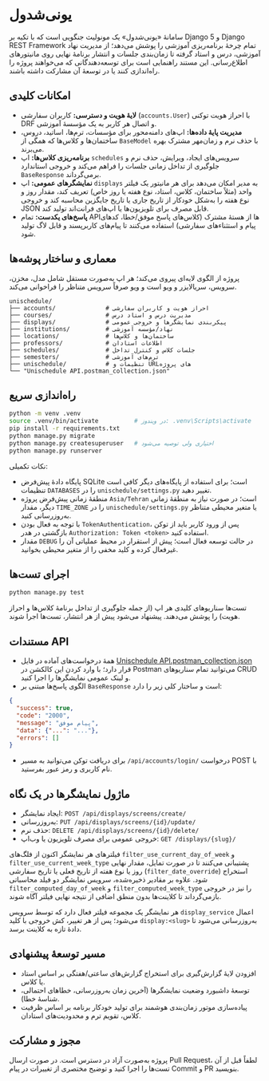 # یونی‌شدول

سامانهٔ «یونی‌شدول» یک مونو‌لیث جنگویی است که با تکیه بر Django 5 و Django REST Framework تمام چرخهٔ برنامه‌ریزی آموزشی را پوشش می‌دهد؛ از مدیریت نهاد آموزشی، درس و استاد گرفته تا زمان‌بندی جلسات و انتشار برنامهٔ نهایی روی مانیتورهای اطلاع‌رسانی. این مستند راهنمایی است برای توسعه‌دهندگانی که می‌خواهند پروژه را راه‌اندازی کنند یا در توسعهٔ آن مشارکت داشته باشند.

## امکانات کلیدی
- **لایهٔ هویت و دسترسی:** کاربران سفارشی (`accounts.User`) با احراز هویت توکنی DRF و اتصال هر کاربر به یک مؤسسهٔ آموزشی.
- **مدیریت پایهٔ داده‌ها:** اپ‌های دامنه‌محور برای مؤسسات، ترم‌ها، اساتید، دروس، ساختمان‌ها و کلاس‌ها که همگی از `BaseModel` با حذف نرم و زمان‌مهر مشترک بهره می‌برند.
- **برنامه‌ریزی کلاس‌ها:** اپ `schedules` سرویس‌های ایجاد، ویرایش، حذف نرم و جلوگیری از تداخل زمانی جلسات را فراهم می‌کند و خروجی استاندارد `BaseResponse` برمی‌گرداند.
- **نمایشگرهای عمومی:** اپ `displays` به مدیر امکان می‌دهد برای هر مانیتور یک فیلتر واحد (مثلاً ساختمان، کلاس، استاد، نوع هفته یا روز خاص) تعریف کند، مقدار روز و نوع هفته را به‌شکل خودکار از تاریخ جاری یا تاریخ جایگزین محاسبه کند و خروجی JSON قابل مصرف برای تلویزیون‌ها یا اپ‌های فرانت‌اند تولید کند.
- **پاسخ‌های یکدست:** تمام APIها از هستهٔ مشترک (کلاس‌های پاسخ موفق/خطا، کدهای پیام و استثناءهای سفارشی) استفاده می‌کنند تا پیام‌های کاربرپسند و قابل لاگ تولید شود.

## معماری و ساختار پوشه‌ها
پروژه از الگوی لایه‌ای پیروی می‌کند؛ هر اپ به‌صورت مستقل شامل مدل، مخزن، سرویس، سریالایزر و ویو است و ویو صرفاً سرویس متناظر را فراخوانی می‌کند.

```
unischedule/
├── accounts/              # احراز هویت و کاربران سفارشی
├── courses/               # مدیریت درس و استاد درس
├── displays/              # پیکربندی نمایشگرها و خروجی عمومی
├── institutions/          # نهاد/مؤسسه آموزشی
├── locations/             # ساختمان‌ها و کلاس‌ها
├── professors/            # اطلاعات استادان
├── schedules/             # جلسات کلاس و کنترل تداخل
├── semesters/             # ترم‌های آموزشی
├── unischedule/           # تنظیمات و URLهای پروژه
└── "Unischedule API.postman_collection.json"
```

## راه‌اندازی سریع
```bash
python -m venv .venv
source .venv/bin/activate          # در ویندوز: .venv\Scripts\activate
pip install -r requirements.txt
python manage.py migrate
python manage.py createsuperuser   # اختیاری ولی توصیه می‌شود
python manage.py runserver
```

نکات تکمیلی:
- پایگاه دادهٔ پیش‌فرض SQLite است؛ برای استفاده از پایگاه‌های دیگر کافی است تنظیمات `DATABASES` را در `unischedule/settings.py` تغییر دهید.
- منطقهٔ زمانی پیش‌فرض پروژه `Asia/Tehran` است؛ در صورت نیاز به منطقهٔ زمانی دیگر، مقدار `TIME_ZONE` را در `unischedule/settings.py` یا متغیر محیطی متناظر به‌روزرسانی کنید.
- با توجه به فعال بودن `TokenAuthentication`، پس از ورود کاربر باید از توکن بازگشتی در هدر `Authorization: Token <token>` استفاده کنید.
- مقدار `DEBUG` در حالت توسعه فعال است؛ پیش از استقرار در محیط عملیاتی آن را غیرفعال کرده و کلید مخفی را از متغیر محیطی بخوانید.

## اجرای تست‌ها
```bash
python manage.py test
```
تست‌ها سناریوهای کلیدی هر اپ (از جمله جلوگیری از تداخل برنامهٔ کلاس‌ها و احراز هویت) را پوشش می‌دهند. پیشنهاد می‌شود پیش از هر انتشار، تست‌ها اجرا شوند.

## مستندات API
- همهٔ درخواست‌های آماده در فایل [Unischedule API.postman_collection.json](Unischedule%20API.postman_collection.json) قرار دارد؛ با وارد کردن این کالکشن در Postman می‌توانید تمام سناریوهای CRUD و لینک عمومی نمایشگرها را اجرا کنید.
- الگوی پاسخ‌ها مبتنی بر `BaseResponse` است و ساختار کلی زیر را دارد:

```json
{
  "success": true,
  "code": "2000",
  "message": "پیام موفق",
  "data": {"...": "..."},
  "errors": []
}
```

- برای دریافت توکن می‌توانید به مسیر `/api/accounts/login/` درخواست POST با نام کاربری و رمز عبور بفرستید.

## ماژول نمایشگرها در یک نگاه
- ایجاد نمایشگر: `POST /api/displays/screens/create/`
- به‌روزرسانی: `PUT /api/displays/screens/{id}/update/`
- حذف نرم: `DELETE /api/displays/screens/{id}/delete/`
- خروجی عمومی برای مصرف تلویزیون یا وب‌اپ: `GET /displays/{slug}/`

فیلترهای هر نمایشگر اکنون از فلگ‌های `filter_use_current_day_of_week` و `filter_use_current_week_type` پشتیبانی می‌کنند تا در صورت تمایل، مقدار نهایی روز یا نوع هفته از تاریخ فعلی یا تاریخ سفارشی (`filter_date_override`) استخراج شود. علاوه بر مقادیر ذخیره‌شده، سرویس نمایشگر دو فیلد محاسباتی `filter_computed_day_of_week` و `filter_computed_week_type` را نیز در خروجی بازمی‌گرداند تا کلاینت‌ها بدون منطق اضافی از نتیجه نهایی فیلتر آگاه شوند.

هر نمایشگر یک مجموعه فیلتر فعال دارد که توسط سرویس `display_service` اعمال می‌شود؛ پس از هر تغییر، کش خروجی با کلید `display:<slug>` به‌روزرسانی می‌شود تا دادهٔ تازه به کلاینت برسد.

## مسیر توسعهٔ پیشنهادی
- افزودن لایهٔ گزارش‌گیری برای استخراج گزارش‌های ساعتی/هفتگی بر اساس استاد یا کلاس.
- توسعهٔ داشبورد وضعیت نمایشگرها (آخرین زمان به‌روزرسانی، خطاهای احتمالی، شناسهٔ خطا).
- پیاده‌سازی موتور زمان‌بندی هوشمند برای تولید خودکار برنامه بر اساس ظرفیت کلاس، تقویم ترم و محدودیت‌های استادان.

## مجوز و مشارکت
پروژه به‌صورت آزاد در دسترس است. در صورت ارسال Pull Request، لطفاً قبل از آن تست‌ها را اجرا کنید و توضیح مختصری از تغییرات در پیام Commit و PR بنویسید.
